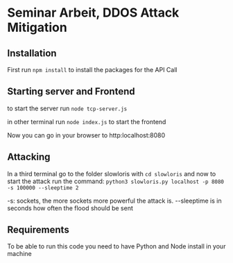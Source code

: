 # Seminar Arbeit, DDOS Attack Mitigation

## Installation

First run `npm install` to install the packages for the API Call

## Starting server and Frontend

to start the server run `node tcp-server.js` 

in other terminal run `node index.js` to start the frontend

Now you can go in your browser to http:localhost:8080

## Attacking

In a third terminal go to the folder slowloris with `cd slowloris` and now to start the attack run the command:
`python3 slowloris.py localhost -p 8080 -s 100000 --sleeptime 2`

-s: sockets, the more sockets more powerful the attack is.
--sleeptime is in seconds how often the flood should be sent

## Requirements

To be able to run this code you need to have Python and Node install in your machine


